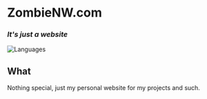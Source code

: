 # ZombieNW.com
### _It's just a website_
![Languages](https://badgen.net/badge/language/HTML%20CSS%20JS/red)

## What

Nothing special, just my personal website for my projects and such.

